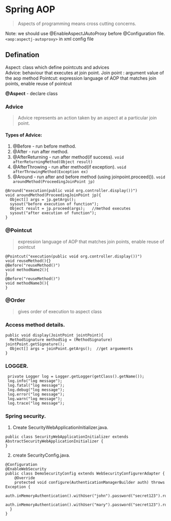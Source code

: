 # Spring AOP  

> Aspects of programming means cross cutting concerns. 

Note: we should use @EnableAspectJAutoProxy before @Configuration file. 
```<aop:aspectj-autoproxy>``` in xml config file          

## Defination
Aspect: class which define pointcuts and advices  
Advice: behaviour that executes at join point. 
Join point : argument value of the aop method
Pointcut: expression language of AOP that matches join points, enable reuse of pointcut



**@Aspect** - declare class   

### Advice
> Advice represents an action taken by an aspect at a particular join point. 

#### Types of Advice:  
1. @Before - run before method. 
2. @After - run after method. 
3. @AfterReturning - run after method(if success). `void afterReturningMethod(Object result)`
4. @AfterThrowing - run after method(if exception). `void afterThrowingMethod(Exception ex)`
5. @Around - run after and before method (using joinpoint.proceed()). `void aroundMethod(ProceedingJoinPoint jp)`

```
@Around("execution(public void org.controller.display())")
void aroundMethod(ProceedingJoinPoint jp){
  Object[] args = jp.getArgs();
  sysout("before execution of function");
  Object result = jp.proceed(args);   //method executes
  sysout("after execution of function");
}
```


### @Pointcut 

> expression language of AOP that matches join points, enable reuse of pointcut

```
@Pointcut("execution(public void org.controller.display())")
void reuseMethod(){}
@Before("reuseMethod()")
void methodName2(){
}
@Before("reuseMethod()")
void methodName3(){
}
```
### @Order 
> gives order of execution to aspect class

### Access method details. 

```
public void display(JointPoint jointPoint){
  MethodSignature methodSig = (MethodSignature) jointPoint.getSignature();
  Object[] args = joinPoint.getArgs();  //get arguements 
}
```

### LOGGER. 
```
 private Logger log = Logger.getLogger(getClass().getName());
 log.info("log message");
 log.fatal("log message");
 log.debug("log message");
 log.error("log message");
 log.warn("log message");
 log.trace("log message");
```

### Spring security. 
1. Create SecurityWebApplicationInitializer.java. 
```
public class SecurityWebApplicationInitializer extends AbstractSecurityWebApplicationInitializer {
}
```
2. create SecurityConfig.java. 
```
@Configuration
@EnableWebSecurity
public class DemoSecurityConfig extends WebSecurityConfigurerAdapter {	
	@Override
	protected void configure(AuthenticationManagerBuilder auth) throws Exception {
		auth.inMemoryAuthentication().withUser("john").password("secret123").roles("EMPLOYEE");
		auth.inMemoryAuthentication().withUser("mary").password("secret123").roles("MANAGER");
  }
}
```
